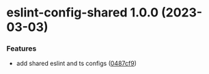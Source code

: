 # eslint-config-shared 1.0.0 (2023-03-03)


### Features

* add shared eslint and ts configs ([0487cf9](https://github.com/asyncink/okx-asyncink-bot/commit/0487cf9c5a97f21c77b7f447b2de3084ce2eec5a))

